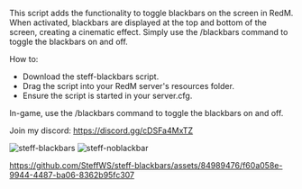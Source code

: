 This script adds the functionality to toggle blackbars on the screen in RedM. When activated, blackbars are 
displayed at the top and bottom of the screen, creating a cinematic effect. Simply use the /blackbars command 
to toggle the blackbars on and off.

How to:
- Download the steff-blackbars script.
- Drag the script into your RedM server's resources folder.
- Ensure the script is started in your server.cfg.
  
In-game, use the /blackbars command to toggle the blackbars on and off.

Join my discord:
https://discord.gg/cDSFa4MxTZ

![steff-blackbars](https://github.com/SteffWS/steff-blackbars/assets/84989476/8ab48252-9753-45fb-8e19-8d4d143c7879)
![steff-noblackbar](https://github.com/SteffWS/steff-blackbars/assets/84989476/dbd07e78-123a-4364-b939-451632999ff9)


https://github.com/SteffWS/steff-blackbars/assets/84989476/f60a058e-9944-4487-ba06-8362b95fc307
